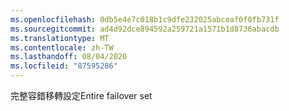 ```yaml
---
ms.openlocfilehash: 0db5e4e7c018b1c9dfe232025abceaf0f0fb731f
ms.sourcegitcommit: ad4d92dce894592a259721a1571b1d8736abacdb
ms.translationtype: MT
ms.contentlocale: zh-TW
ms.lasthandoff: 08/04/2020
ms.locfileid: "87595286"
---
```

<span data-ttu-id="6d07a-101">完整容錯移轉設定</span><span class="sxs-lookup"><span data-stu-id="6d07a-101">Entire failover set</span></span>
